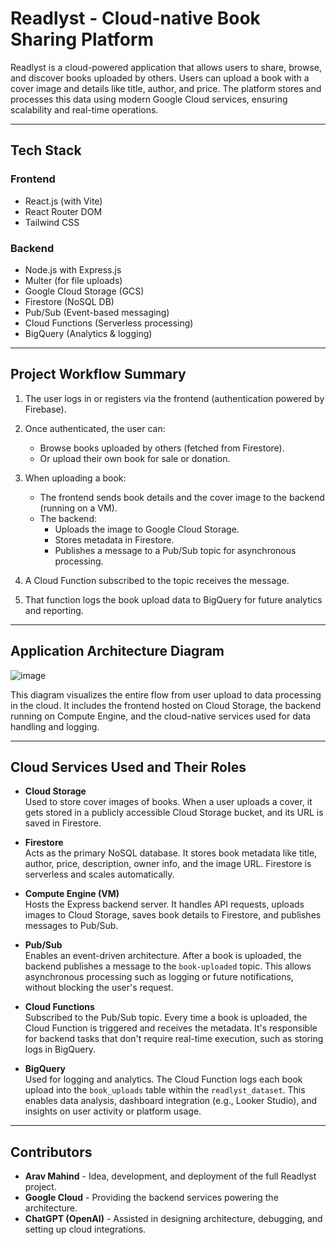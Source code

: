 # Readlyst - Cloud-native Book Sharing Platform

Readlyst is a cloud-powered application that allows users to share, browse, and discover books uploaded by others. Users can upload a book with a cover image and details like title, author, and price. The platform stores and processes this data using modern Google Cloud services, ensuring scalability and real-time operations.


---

## Tech Stack

### Frontend
- React.js (with Vite)
- React Router DOM
- Tailwind CSS

### Backend
- Node.js with Express.js
- Multer (for file uploads)
- Google Cloud Storage (GCS)
- Firestore (NoSQL DB)
- Pub/Sub (Event-based messaging)
- Cloud Functions (Serverless processing)
- BigQuery (Analytics & logging)


---

## Project Workflow Summary

1. The user logs in or registers via the frontend (authentication powered by Firebase).

2. Once authenticated, the user can:
   - Browse books uploaded by others (fetched from Firestore).
   - Or upload their own book for sale or donation.

3. When uploading a book:
   - The frontend sends book details and the cover image to the backend (running on a VM).
   - The backend:
     - Uploads the image to Google Cloud Storage.
     - Stores metadata in Firestore.
     - Publishes a message to a Pub/Sub topic for asynchronous processing.

4. A Cloud Function subscribed to the topic receives the message.

5. That function logs the book upload data to BigQuery for future analytics and reporting.


---

## Application Architecture Diagram

![image](https://github.com/user-attachments/assets/4571a47f-4260-4f47-abd7-85c958227ee6)

This diagram visualizes the entire flow from user upload to data processing in the cloud. It includes the frontend hosted on Cloud Storage, the backend running on Compute Engine, and the cloud-native services used for data handling and logging.


---

## Cloud Services Used and Their Roles

- **Cloud Storage**  
  Used to store cover images of books. When a user uploads a cover, it gets stored in a publicly accessible Cloud Storage bucket, and its URL is saved in Firestore.

- **Firestore**  
  Acts as the primary NoSQL database. It stores book metadata like title, author, price, description, owner info, and the image URL. Firestore is serverless and scales automatically.

- **Compute Engine (VM)**  
  Hosts the Express backend server. It handles API requests, uploads images to Cloud Storage, saves book details to Firestore, and publishes messages to Pub/Sub.

- **Pub/Sub**  
  Enables an event-driven architecture. After a book is uploaded, the backend publishes a message to the `book-uploaded` topic. This allows asynchronous processing such as logging or future notifications, without blocking the user's request.

- **Cloud Functions**  
  Subscribed to the Pub/Sub topic. Every time a book is uploaded, the Cloud Function is triggered and receives the metadata. It's responsible for backend tasks that don't require real-time execution, such as storing logs in BigQuery.

- **BigQuery**  
  Used for logging and analytics. The Cloud Function logs each book upload into the `book_uploads` table within the `readlyst_dataset`. This enables data analysis, dashboard integration (e.g., Looker Studio), and insights on user activity or platform usage.


---

## Contributors

* **Arav Mahind** - Idea, development, and deployment of the full Readlyst project.
* **Google Cloud** - Providing the backend services powering the architecture.
* **ChatGPT (OpenAI)** - Assisted in designing architecture, debugging, and setting up cloud integrations.
